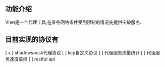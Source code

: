 ## 功能介绍
Vnet是一个代理工具,在某些网络条件受到限制的情况先提供突破服务.

## 目前实现的协议有
[ x ] shadowsocsk代理协议
[  ] kcp自定义协议
[  ] 代理服务流量统计
[  ] 代理服务速度监控
[  ] restful api